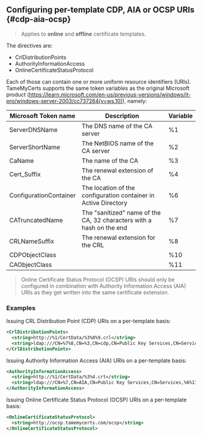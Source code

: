 ## Configuring per-template CDP, AIA or OCSP URIs {#cdp-aia-ocsp}

> Applies to **online** and **offline** certificate templates.

The directives are:

- CrlDistributionPoints
- AuthorityInformationAccess
- OnlineCertificateStatusProtocol

Each of those can contain one or more uniform resource identifiers (URIs). TameMyCerts supports the same token variables as the original Microsoft product (<https://learn.microsoft.com/en-us/previous-versions/windows/it-pro/windows-server-2003/cc737264(v=ws.10)>), namely:

|Microsoft Token name |Description | Variable |
|---|---|---|
|ServerDNSName |The DNS name of the CA server |%1|
|ServerShortName |The NetBIOS name of the CA server|%2|
|CaName |The name of the CA |%3|
|Cert_Suffix |The renewal extension of the CA|%4|
|ConfigurationContainer |The location of the configuration container in Active Directory|%6|
|CATruncatedName|The "sanitized" name of the CA, 32 characters with a hash on the end|%7|
|CRLNameSuffix|The renewal extension for the CRL |%8 |
|CDPObjectClass||%10|
|CAObjectClass||%11|

> Online Certificate Status Protocol (OCSP) URIs should only be configured in combination with Authority Information Access (AIA) URIs as they get written into the same certificate extension.

### Examples

Issuing CRL Distribution Point (CDP) URIs on a per-template basis:

```xml
<CrlDistributionPoints>
  <string>http://%1/CertData/%3%8%9.crl</string>
  <string>ldap:///CN=%7%8,CN=%3,CN=cdp,CN=Public Key Services,CN=Services,%6%10</string>
</CrlDistributionPoints>
```

Issuing Authority Information Access (AIA) URIs on a per-template basis:

```xml
<AuthorityInformationAccess>
  <string>http://%1/CertData/%3%4.crt</string>
  <string>ldap:///CN=%7,CN=AIA,CN=Public Key Services,CN=Services,%6%11</string>
</AuthorityInformationAccess>
```

Issuing Online Certificate Status Protocol (OCSP) URIs on a per-template basis:

```xml
<OnlineCertificateStatusProtocol>
  <string>http://ocsp.tamemycerts.com/ocsp</string>
</OnlineCertificateStatusProtocol>
```

